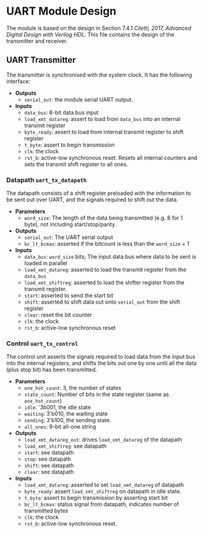 # UART Module Design

The module is based on the design in Section 7.4.1 *Ciletti, 2017, Advanced Digital Design with Verilog HDL*. This file contains the design of the transmitter and receiver.

## UART Transmitter

The transmitter is synchronised with the system clock. It has the following interface:

* **Outputs**
  * `serial_out`: the module serial UART output. 
* **Inputs**
  * `data_bus`: 8-bit data bus input
  * `load_xmt_datareg`: assert to load from `data_bus` into an internal transmit register
  * `byte_ready`: assert to load from internal transmit register to shift register
  * `t_byte`: assert to begin transmission
  * `clk`: the clock
  * `rst_b`: active-low synchronous reset. Resets all internal counters and sets the transmit shift register to all ones. 

### Datapath `uart_tx_datapath`

The datapath consists of a shift register preloaded with the information to be sent out over UART, and the signals required to shift out the data.

* **Parameters**
  * `word_size`: The length of the data being transmitted (e.g. 8 for 1 byte), not including start/stop/parity.
* **Outputs**
  * `serial_out`: The UART serial output
  * `bc_lt_bcmax`: asserted if the bitcount is less than the `word_size` + 1
* **Inputs**
  * `data_bus`: `word_size` bits; The input data bus where data to be sent is loaded in parallel
  * `load_xmt_datareg`: asserted to load the transmit register from the `data_bus`
  * `load_xmt_shiftreg`: asserted to load the shifter register from the transmit register.
  * `start`: asserted to send the start bit
  * `shift`: asserted to shift data out onto `serial_out` from the shift register
  * `clear`: reset the bit counter
  * `clk`: the clock
  * `rst_b`: active-low synchronous reset

### Control `uart_tx_control`

The control unit asserts the signals required to load data from the input bus into the internal registers, and shifts the bits out one by one until all the data (plus stop bit) has been transmitted.

* **Parameters**
  * `one_hot_count`: 3, the number of states
  * `state_count`: Number of bits in the state register (same as `one_hot_count`)
  * `idle`: '3b001, the idle state
  * `waiting`: 3'b010, the waiting state
  * `sending`: 3'b100, the sending state.
  * `all_ones`: 9-bit all-one string
* **Outputs**
  * `load_xmt_datareg_out`: drives `load_xmt_datareg` of the datapath 
  * `load_xmt_shiftreg`: see datapath
  * `start`: see datapath
  * `stop`: see datapath
  * `shift`: see datapath
  * `clear`: see datapath
* **Inputs**
  * `load_xmt_datareg`: asserted to set `load_xmt_datareg` of datapath
  * `byte_ready`: assert `load_xmt_shiftreg` on datapath in idle state.
  * `t_byte`: assert to begin transmission by asserting start bit
  * `bc_lt_bcmax`: status signal from datapath, indicates number of transmitted bytes
  * `clk`: the clock
  * `rst_b`: active-low synchronous reset.
